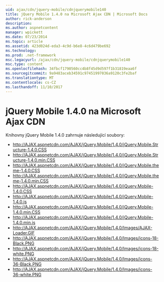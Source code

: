 ```yaml
---
uid: ajax/cdn/jquery-mobile/cdnjquerymobile140
title: jQuery Mobile 1.4.0 na Microsoft Ajax CDN | Microsoft Docs
author: rick-anderson
description: 
ms.author: aspnetcontent
manager: wpickett
ms.date: 07/23/2014
ms.topic: article
ms.assetid: 423d024d-eda3-4c9d-b6e8-4c6d479be692
ms.technology: 
ms.prod: .net-framework
msc.legacyurl: /ajax/cdn/jquery-mobile/cdnjquerymobile140
msc.type: content
ms.openlocfilehash: 34fbcf1790560cc4b8f45d9d597f1b31819eaa6f
ms.sourcegitcommit: 9a9483aceb34591c97451997036a9120c3fe2baf
ms.translationtype: MT
ms.contentlocale: cs-CZ
ms.lasthandoff: 11/10/2017
---
```

<a name="jquery-mobile-140-on-the-microsoft-ajax-cdn"></a>jQuery Mobile 1.4.0 na Microsoft Ajax CDN
====================
Knihovny jQuery Mobile 1.4.0 zahrnuje následující soubory:

- http://AJAX.aspnetcdn.com/AJAX/jQuery.Mobile/1.4.0/jQuery.Mobile.Structure-1.4.0.CSS
- http://AJAX.aspnetcdn.com/AJAX/jQuery.Mobile/1.4.0/jQuery.Mobile.Structure-1.4.0.min.CSS
- http://AJAX.aspnetcdn.com/AJAX/jQuery.Mobile/1.4.0/jQuery.Mobile.theme-1.4.0.CSS
- http://AJAX.aspnetcdn.com/AJAX/jQuery.Mobile/1.4.0/jQuery.Mobile.theme-1.4.0.min.CSS
- http://AJAX.aspnetcdn.com/AJAX/jQuery.Mobile/1.4.0/jQuery.Mobile-1.4.0.CSS
- http://AJAX.aspnetcdn.com/AJAX/jQuery.Mobile/1.4.0/jQuery.Mobile-1.4.0.js
- http://AJAX.aspnetcdn.com/AJAX/jQuery.Mobile/1.4.0/jQuery.Mobile-1.4.0.min.CSS
- http://AJAX.aspnetcdn.com/AJAX/jQuery.Mobile/1.4.0/jQuery.Mobile-1.4.0.min.js
- http://AJAX.aspnetcdn.com/AJAX/jQuery.Mobile/1.4.0/Images/AJAX-Loader.GIF
- http://AJAX.aspnetcdn.com/AJAX/jQuery.Mobile/1.4.0/Images/icons-18-Black.PNG
- http://AJAX.aspnetcdn.com/AJAX/jQuery.Mobile/1.4.0/Images/icons-18-white.PNG
- http://AJAX.aspnetcdn.com/AJAX/jQuery.Mobile/1.4.0/Images/icons-36-Black.PNG
- http://AJAX.aspnetcdn.com/AJAX/jQuery.Mobile/1.4.0/Images/icons-36-white.PNG

